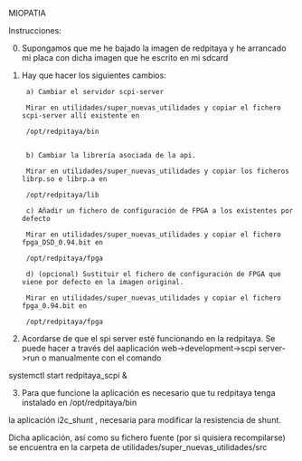 MIOPATIA

Instrucciones:

0) Supongamos que me he bajado la imagen de redpitaya y he arrancado mi placa con dicha imagen que he escrito en mi sdcard

1) Hay que hacer los siguientes cambios:

        a) Cambiar el servidor scpi-server
        
        Mirar en utilidades/super_nuevas_utilidades y copiar el fichero scpi-server allí existente en

        /opt/redpitaya/bin


        b) Cambiar la librería asociada de la api.

        Mirar en utilidades/super_nuevas_utilidades y copiar los ficheros librp.so e librp.a en

        /opt/redpitaya/lib

        c) Añadir un fichero de configuración de FPGA a los existentes por defecto

        Mirar en utilidades/super_nuevas_utilidades y copiar el fichero fpga_DSD_0.94.bit en

        /opt/redpitaya/fpga

        d) (opcional) Sustituir el fichero de configuración de FPGA que viene por defecto en la imagen original.

        Mirar en utilidades/super_nuevas_utilidades y copiar el fichero fpga_0.94.bit en

        /opt/redpitaya/fpga

2) Acordarse de que el spi server esté funcionando en la redpitaya. Se puede hacer a través del aaplicación web->development->scpi server->run o manualmente con el comando

systemctl start redpitaya_scpi &

3) Para que funcione la aplicación es necesario que tu redpitaya tenga instalado en 
/opt/redpitaya/bin

la aplicación i2c_shunt , necesaria para modificar la resistencia de shunt.

Dicha aplicación, así como su fichero fuente (por si quisiera recompilarse) se encuentra en la carpeta de utilidades/super_nuevas_utilidades/src
